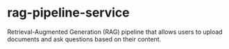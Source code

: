 # rag-pipeline-service
Retrieval-Augmented Generation (RAG) pipeline that allows users to upload documents and ask questions based on their content.
